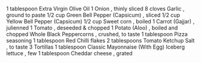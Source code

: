 1 tablespoon Extra Virgin Olive Oil
1 Onion , thinly sliced
8 cloves Garlic , ground to paste
1/2 cup Green Bell Pepper (Capsicum) , sliced
1/2 cup Yellow Bell Pepper (Capsicum)
1/2 cup Sweet corn , boiled
1 Carrot (Gajjar) , julienned
1 Tomato , deseeded & chopped
1 Potato (Aloo) , boiled and chopped
Whole Black Peppercorns , crushed, to taste
1 tablespoon Pizza seasoning
1 tablespoon Red Chilli flakes
2 tablespoons Tomato Ketchup
Salt , to taste
3 Tortillas
1 tablespoon Classic Mayonnaise (With Egg)
Iceberg lettuce , few
1 tablespoon Cheddar cheese , grated